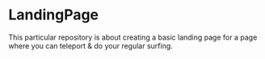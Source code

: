 # LandingPage
This particular repository is about creating a basic landing page for a page where you can teleport &amp; do your regular surfing.
